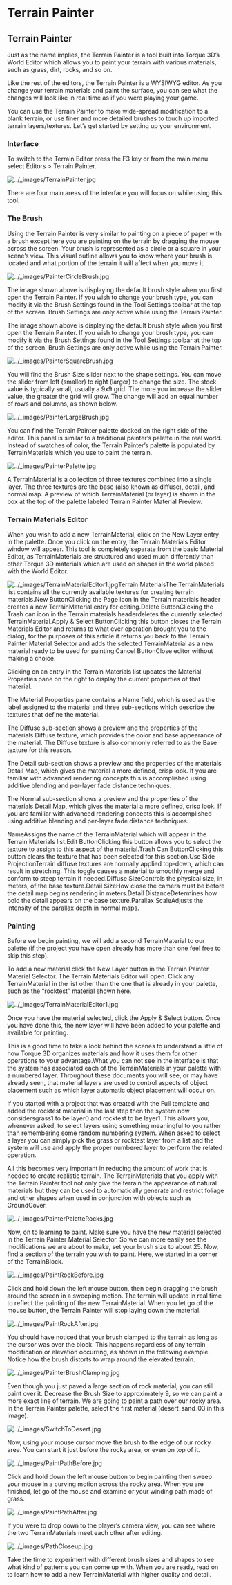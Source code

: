 # Terrain Painter

## Terrain Painter

Just as the name implies, the Terrain Painter is a tool built into Torque 3D’s World Editor which allows you to paint your terrain with various materials, such as grass, dirt, rocks, and so on.

Like the rest of the editors, the Terrain Painter is a WYSIWYG editor. As you change your terrain materials and paint the surface, you can see what the changes will look like in real time as if you were playing your game.

You can use the Terrain Painter to make wide-spread modification to a blank terrain, or use finer and more detailed brushes to touch up imported terrain layers/textures. Let’s get started by setting up your environment.

### Interface

To switch to the Terrain Editor press the F3 key or from the main menu select Editors > Terrain Painter.

![../\_images/TerrainPainter.jpg](https://torque-3d.readthedocs.io/en/latest/\_images/TerrainPainter.jpg)

There are four main areas of the interface you will focus on while using this tool.

### The Brush

Using the Terrain Painter is very similar to painting on a piece of paper with a brush except here you are painting on the terrain by dragging the mouse across the screen. Your brush is represented as a circle or a square in your scene’s view. This visual outline allows you to know where your brush is located and what portion of the terrain it will affect when you move it.

![../\_images/PainterCircleBrush.jpg](https://torque-3d.readthedocs.io/en/latest/\_images/PainterCircleBrush.jpg)

The image shown above is displaying the default brush style when you first open the Terrain Painter. If you wish to change your brush type, you can modify it via the Brush Settings found in the Tool Settings toolbar at the top of the screen. Brush Settings are only active while using the Terrain Painter.

The image shown above is displaying the default brush style when you first open the Terrain Painter. If you wish to change your brush type, you can modify it via the Brush Settings found in the Tool Settings toolbar at the top of the screen. Brush Settings are only active while using the Terrain Painter.

![../\_images/PainterSquareBrush.jpg](https://torque-3d.readthedocs.io/en/latest/\_images/PainterSquareBrush.jpg)

You will find the Brush Size slider next to the shape settings. You can move the slider from left (smaller) to right (larger) to change the size. The stock value is typically small, usually a 9x9 grid. The more you increase the slider value, the greater the grid will grow. The change will add an equal number of rows and columns, as shown below.

![../\_images/PainterLargeBrush.jpg](https://torque-3d.readthedocs.io/en/latest/\_images/PainterLargeBrush.jpg)

You can find the Terrain Painter palette docked on the right side of the editor. This panel is similar to a traditional painter’s palette in the real world. Instead of swatches of color, the Terrain Painter’s palette is populated by TerrainMaterials which you use to paint the terrain.

![../\_images/PainterPalette.jpg](https://torque-3d.readthedocs.io/en/latest/\_images/PainterPalette.jpg)

A TerrainMaterial is a collection of three textures combined into a single layer. The three textures are the base (also known as diffuse), detail, and normal map. A preview of which TerrainMaterial (or layer) is shown in the box at the top of the palette labeled Terrain Painter Material Preview.

### Terrain Materials Editor

When you wish to add a new TerrainMaterial, click on the New Layer entry in the palette. Once you click on the entry, the Terrain Materials Editor window will appear. This tool is completely separate from the basic Material Editor, as TerrainMaterials are structured and used much differently than other Torque 3D materials which are used on shapes in the world placed with the World Editor.

![../\_images/TerrainMaterialEditor1.jpg](https://torque-3d.readthedocs.io/en/latest/\_images/TerrainMaterialEditor1.jpg)Terrain MaterialsThe TerrainMaterials list contains all the currently available textures for creating terrain materials.New ButtonClicking the Page icon in the Terrain materials header creates a new TerrainMaterial entry for editing.Delete ButtonClicking the Trash can icon in the Terrain materials headerdeletes the currently selected TerrainMaterial.Apply & Select ButtonClicking this button closes the Terrain Materials Editor and returns to what ever operation brought you to the dialog, for the purposes of this article it returns you back to the Terrain Painter Material Selector and adds the selected TerrainMaterial as a new material ready to be used for painting.Cancel ButtonClose editor without making a choice.

Clicking on an entry in the Terrain Materials list updates the Material Properties pane on the right to display the current properties of that material.

The Material Properties pane contains a Name field, which is used as the label assigned to the material and three sub-sections which describe the textures that define the material.

The Diffuse sub-section shows a preview and the properties of the materials Diffuse texture, which provides the color and base appearance of the material. The Diffuse texture is also commonly referred to as the Base texture for this reason.

The Detail sub-section shows a preview and the properties of the materials Detail Map, which gives the material a more defined, crisp look. If you are familiar with advanced rendering concepts this is accomplished using additive blending and per-layer fade distance techniques.

The Normal sub-section shows a preview and the properties of the materials Detail Map, which gives the material a more defined, crisp look. If you are familiar with advanced rendering concepts this is accomplished using additive blending and per-layer fade distance techniques.

NameAssigns the name of the TerrainMaterial which will appear in the Terrain Materials list.Edit ButtonClicking this button allows you to select the texture to assign to this aspect of the material.Trash Can ButtonClicking this button clears the texture that has been selected for this section.Use Side ProjectionTerrain diffuse textures are normally applied top-down, which can result in stretching. This toggle causes a material to smoothly merge and conform to steep terrain if needed.Diffuse SizeControls the physical size, in meters, of the base texture.Detail SizeHow close the camera must be before the detail map begins rendering in meters.Detail DistanceDetermines how bold the detail appears on the base texture.Parallax ScaleAdjusts the intensity of the parallax depth in normal maps.

### Painting

Before we begin painting, we will add a second TerrainMaterial to our palette (if the project you have open already has more than one feel free to skip this step).

To add a new material click the New Layer button in the Terrain Painter Material Selector. The Terrain Materials Editor will open. Click any TerrainMaterial in the list other than the one that is already in your palette, such as the “rocktest” material shown here.

![../\_images/TerrainMaterialEditor1.jpg](https://torque-3d.readthedocs.io/en/latest/\_images/TerrainMaterialEditor1.jpg)

Once you have the material selected, click the Apply & Select button. Once you have done this, the new layer will have been added to your palette and available for painting.

This is a good time to take a look behind the scenes to understand a little of how Torque 3D organizes materials and how it uses them for other operations to your advantage.What you can not see in the interface is that the system has associated each of the TerrainMaterials in your palette with a numbered layer. Throughout these documents you will see, or may have already seen, that material layers are used to control aspects of object placement such as which layer automatic object placement will occur on.

If you started with a project that was created with the Full template and added the rocktest material in the last step then the system now considersgrass1 to be layer0 and rocktest to be layer1. This allows you, whenever asked, to select layers using something meaningful to you rather than remembering some random numbering system. When asked to select a layer you can simply pick the grass or rocktest layer from a list and the system will use and apply the proper numbered layer to perform the related operation.

All this becomes very important in reducing the amount of work that is needed to create realistic terrain. The TerrainMaterials that you apply with the Terrain Painter tool not only give the terrain the appearance of natural materials but they can be used to automatically generate and restrict foliage and other shapes when used in conjunction with objects such as GroundCover.

![../\_images/PainterPaletteRocks.jpg](https://torque-3d.readthedocs.io/en/latest/\_images/PainterPaletteRocks.jpg)

Now, on to learning to paint. Make sure you have the new material selected in the Terrain Painter Material Selector. So we can more easily see the modifications we are about to make, set your brush size to about 25. Now, find a section of the terrain you wish to paint. Here, we started in a corner of the TerrainBlock.

![../\_images/PaintRockBefore.jpg](https://torque-3d.readthedocs.io/en/latest/\_images/PaintRockBefore.jpg)

Click and hold down the left mouse button, then begin dragging the brush around the screen in a sweeping motion. The terrain will update in real time to reflect the painting of the new TerrainMaterial. When you let go of the mouse button, the Terrain Painter will stop laying down the material.

![../\_images/PaintRockAfter.jpg](https://torque-3d.readthedocs.io/en/latest/\_images/PaintRockAfter.jpg)

You should have noticed that your brush clamped to the terrain as long as the cursor was over the block. This happens regardless of any terrain modification or elevation occurring, as shown in the following example. Notice how the brush distorts to wrap around the elevated terrain.

![../\_images/PainterBrushClamping.jpg](https://torque-3d.readthedocs.io/en/latest/\_images/PainterBrushClamping.jpg)

Even though you just paved a large section of rock material, you can still paint over it. Decrease the Brush Size to approximately 9, so we can paint a more exact line of terrain. We are going to paint a path over our rocky area. In the Terrain Painter palette, select the first material (desert\_sand\_03 in this image).

![../\_images/SwitchToDesert.jpg](https://torque-3d.readthedocs.io/en/latest/\_images/SwitchToDesert.jpg)

Now, using your mouse cursor move the brush to the edge of our rocky area. You can start it just before the rocky area, or even on top of it.

![../\_images/PaintPathBefore.jpg](https://torque-3d.readthedocs.io/en/latest/\_images/PaintPathBefore.jpg)

Click and hold down the left mouse button to begin painting then sweep your mouse in a curving motion across the rocky area. When you are finished, let go of the mouse and examine or your winding path made of grass.

![../\_images/PaintPathAfter.jpg](https://torque-3d.readthedocs.io/en/latest/\_images/PaintPathAfter.jpg)

If you were to drop down to the player’s camera view, you can see where the two TerrainMaterials meet each other after editing.

![../\_images/PathCloseup.jpg](https://torque-3d.readthedocs.io/en/latest/\_images/PathCloseup.jpg)

Take the time to experiment with different brush sizes and shapes to see what kind of patterns you can come up with. When you are ready, read on to learn how to add a new TerrainMaterial with higher quality and detail.

